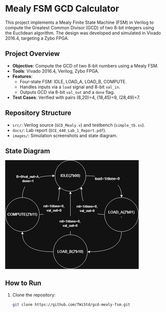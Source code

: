 # Mealy FSM GCD Calculator

This project implements a Mealy Finite State Machine (FSM) in Verilog to compute the Greatest Common Divisor (GCD) of two 8-bit integers using the Euclidean algorithm. The design was developed and simulated in Vivado 2016.4, targeting a Zybo FPGA.

## Project Overview
- **Objective**: Compute the GCD of two 8-bit numbers using a Mealy FSM.
- **Tools**: Vivado 2016.4, Verilog, Zybo FPGA.
- **Features**:
  - Four-state FSM: IDLE, LOAD_A, LOAD_B, COMPUTE.
  - Handles inputs via a `load` signal and 8-bit `val_in`.
  - Outputs GCD via 8-bit `val_out` and a `done` flag.
- **Test Cases**: Verified with pairs (8,20)=4, (18,45)=9, (28,49)=7.

## Repository Structure
- `src/`: Verilog source (`GCD_Mealy.v`) and testbench (`simple_tb.sv`).
- `docs/`: Lab report (`ECE_440_Lab_1_Report.pdf`).
- `images/`: Simulation screenshots and state diagram.

## State Diagram
![FSM State Diagram](docs/gcd_state_diagram.drawio.png)

## How to Run
1. Clone the repository:
   ```bash
   git clone https://github.com/TWi5td/gcd-mealy-fsm.git
